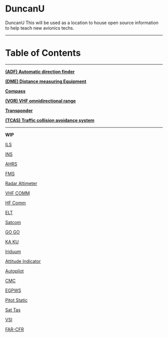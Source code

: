 # DuncanU
DuncanU
This will be used as a location to house open source information to help teach new avionics techs.   

------------------------------------------------------------------------------------------------------------
# Table of Contents
------------------------------------------------------------------------------------------------------------

**[(ADF) Automatic direction finder](https://github.com/flyn28261/DuncanU/blob/main/ADF/README.md#automatic-direction-finder)**

**[(DME) Distance measuring Equipment](https://github.com/flyn28261/DuncanU/tree/main/DME#distance-measuring--equipment)**

**[Compass](https://github.com/flyn28261/DuncanU/tree/main/Compass#compass)**

**[(VOR) VHF omnidirectional range](https://github.com/flyn28261/DuncanU/tree/main/VOR#vhf-omnidirectional-range)**

**[Transponder](https://github.com/flyn28261/DuncanU/blob/main/ATC/readme.md#transponder)**

**[(TCAS) Traffic collision avoidance system](https://github.com/flyn28261/DuncanU/tree/main/TCAS#traffic-collision-avoidance-systems-tcas)**

------------------------------------------------------------------------------------------------------------

****WIP****

[ILS](https://github.com/flyn28261/DuncanU/tree/main#ILS)

[INS](https://github.com/flyn28261/DuncanU/tree/main#INS)

[AHRS](https://github.com/flyn28261/DuncanU/tree/main#AHRS)

[FMS](https://github.com/flyn28261/DuncanU/tree/main#FMS)

[Radar Altimeter](https://github.com/flyn28261/DuncanU/tree/main#Radar-Altimeter)

[VHF COMM](https://github.com/flyn28261/DuncanU/tree/main#VHF-COMM)

[HF Comm](https://github.com/flyn28261/DuncanU/tree/main#HF-Comm)

[ELT ](https://github.com/flyn28261/DuncanU/tree/main#ELT)

[Satcom](https://github.com/flyn28261/DuncanU/tree/main#Satcom)

[GO GO](https://github.com/flyn28261/DuncanU/tree/main#GO-GO)

[KA KU](https://github.com/flyn28261/DuncanU/tree/main#KA-KU)

[Iriduum](https://github.com/flyn28261/DuncanU/tree/main#Iriduum)

[Attitude Indicator](https://github.com/flyn28261/DuncanU/tree/main#Attitude-Indicator)

[Autopilot](https://github.com/flyn28261/DuncanU/tree/main#Autopilot)

[CMC](https://github.com/flyn28261/DuncanU/tree/main#CMC)

[EGPWS](https://github.com/flyn28261/DuncanU/tree/main#EGPWS)

[Pitot Static](https://github.com/flyn28261/DuncanU/tree/main#Pitot-Static)

[Sat Tas](https://github.com/flyn28261/DuncanU/tree/main#Sat-Tas)

[VSI](https://github.com/flyn28261/DuncanU/tree/main#VSI)

[FAR-CFR](https://github.com/flyn28261/DuncanU/tree/main#FAR-CFR)











